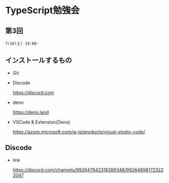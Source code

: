 # TypeScript勉強会

## 第3回

    7/16(土) 19:00-

## インストールするもの

- Git

- Discode

    https://discord.com

- deno
    
    https://deno.land

- VSCode & Extension(Deno)

    https://azure.microsoft.com/ja-jp/products/visual-studio-code/

## Discode

- link

    https://discord.com/channels/992647642318389348/992648981723222047
